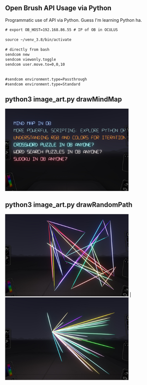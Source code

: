 ## Open Brush API Usage via Python

Programmatic use of API via Python. Guess I'm learning Python ha.

```
# export OB_HOST=192.168.86.55 # IP of OB in OCULUS

source ~/venv_3.8/bin/activate

# directly from bash
sendcom new
sendcom viewonly.toggle
sendcom user.move.to=0,0,10


#sendcom environment.type=Passthrough
#sendcom environment.type=Standard

```

python3 image_art.py drawMindMap
-------------
<img src="images/mindmap.JPG" width="400" />

python3 image_art.py drawRandomPath
-------------
<img src="images/random_path.JPG" width="400" /> | <img src="images/random_path_2.JPG" width="400" />

